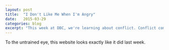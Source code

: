 ```yaml
---
layout: post
title:  "I Don't Like Me When I'm Angry"
date:   2015-03-29
categories: blog
excerpt: "This week at DBC, we're learning about conflict. Conflict comes in all sorts of shapes and sizes and colors and flavors, but its most common characteristics are anger and frustration. Whether it be a minor conflict like taking too long in the shower, or a major conflict like spending habits and budget, there are ways to mitigate the emotions that conflict brings about."
---
```


To the untrained eye, this website looks exactly like it did last week.